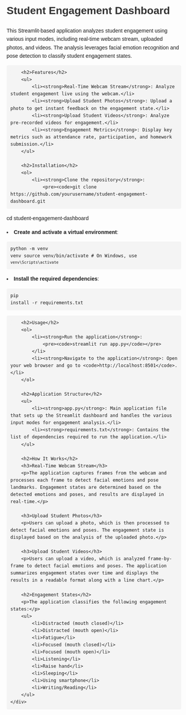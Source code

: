 <!DOCTYPE html>
<html lang="en">
<head>
    <meta charset="UTF-8">
    <meta name="viewport" content="width=device-width, initial-scale=1.0">
    <title>Student Engagement Dashboard</title>
    <style>
        body {
            font-family: Arial, sans-serif;
            line-height: 1.6;
        }
        .container {
            max-width: 800px;
            margin: 0 auto;
            padding: 20px;
        }
        h1, h2, h3 {
            color: #333;
        }
        code {
            background: #f4f4f4;
            padding: 2px 5px;
            border-radius: 4px;
        }
        pre {
            background: #f4f4f4;
            padding: 10px;
            border-radius: 4px;
            overflow-x: auto;
        }
    </style>
</head>
<body>
    <div class="container">
        <h1>Student Engagement Dashboard</h1>
        <p>This Streamlit-based application analyzes student engagement using various input modes, including real-time webcam stream, uploaded photos, and videos. The analysis leverages facial emotion recognition and pose detection to classify student engagement states.</p>

        <h2>Features</h2>
        <ul>
            <li><strong>Real-Time Webcam Stream</strong>: Analyze student engagement live using the webcam.</li>
            <li><strong>Upload Student Photos</strong>: Upload a photo to get instant feedback on the engagement state.</li>
            <li><strong>Upload Student Videos</strong>: Analyze pre-recorded videos for engagement.</li>
            <li><strong>Engagement Metrics</strong>: Display key metrics such as attendance rate, participation, and homework submission.</li>
        </ul>

        <h2>Installation</h2>
        <ol>
            <li><strong>Clone the repository</strong>:
                <pre><code>git clone https://github.com/yourusername/student-engagement-dashboard.git
cd student-engagement-dashboard</code></pre>
            </li>
            <li><strong>Create and activate a virtual environment</strong>:
                <pre><code>python -m venv venv
source venv/bin/activate  # On Windows, use `venv\Scripts\activate`</code></pre>
            </li>
            <li><strong>Install the required dependencies</strong>:
                <pre><code>pip install -r requirements.txt</code></pre>
            </li>
        </ol>

        <h2>Usage</h2>
        <ol>
            <li><strong>Run the application</strong>:
                <pre><code>streamlit run app.py</code></pre>
            </li>
            <li><strong>Navigate to the application</strong>: Open your web browser and go to <code>http://localhost:8501</code>.</li>
        </ol>

        <h2>Application Structure</h2>
        <ul>
            <li><strong>app.py</strong>: Main application file that sets up the Streamlit dashboard and handles the various input modes for engagement analysis.</li>
            <li><strong>requirements.txt</strong>: Contains the list of dependencies required to run the application.</li>
        </ul>

        <h2>How It Works</h2>
        <h3>Real-Time Webcam Stream</h3>
        <p>The application captures frames from the webcam and processes each frame to detect facial emotions and pose landmarks. Engagement states are determined based on the detected emotions and poses, and results are displayed in real-time.</p>

        <h3>Upload Student Photos</h3>
        <p>Users can upload a photo, which is then processed to detect facial emotions and poses. The engagement state is displayed based on the analysis of the uploaded photo.</p>

        <h3>Upload Student Videos</h3>
        <p>Users can upload a video, which is analyzed frame-by-frame to detect facial emotions and poses. The application summarizes engagement states over time and displays the results in a readable format along with a line chart.</p>

        <h2>Engagement States</h2>
        <p>The application classifies the following engagement states:</p>
        <ul>
            <li>Distracted (mouth closed)</li>
            <li>Distracted (mouth open)</li>
            <li>Fatigue</li>
            <li>Focused (mouth closed)</li>
            <li>Focused (mouth open)</li>
            <li>Listening</li>
            <li>Raise hand</li>
            <li>Sleeping</li>
            <li>Using smartphone</li>
            <li>Writing/Reading</li>
        </ul>
    </div>
</body>
</html>
